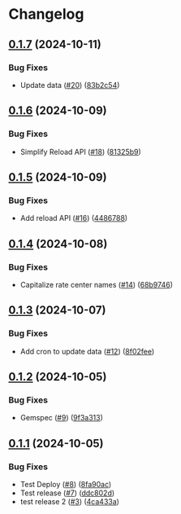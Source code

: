 # Changelog

## [0.1.7](https://github.com/somleng/rate_center/compare/v0.1.6...v0.1.7) (2024-10-11)


### Bug Fixes

* Update data ([#20](https://github.com/somleng/rate_center/issues/20)) ([83b2c54](https://github.com/somleng/rate_center/commit/83b2c54cdbe085007ecd441b3bc5aed03087f712))

## [0.1.6](https://github.com/somleng/rate_center/compare/v0.1.5...v0.1.6) (2024-10-09)


### Bug Fixes

* Simplify Reload API ([#18](https://github.com/somleng/rate_center/issues/18)) ([81325b9](https://github.com/somleng/rate_center/commit/81325b93fe66240f8b35b66e2d0f8b354532897d))

## [0.1.5](https://github.com/somleng/rate_center/compare/v0.1.4...v0.1.5) (2024-10-09)


### Bug Fixes

* Add reload API ([#16](https://github.com/somleng/rate_center/issues/16)) ([4486788](https://github.com/somleng/rate_center/commit/44867882362fee68cec1d90df8185894707bd81f))

## [0.1.4](https://github.com/somleng/rate_center/compare/v0.1.3...v0.1.4) (2024-10-08)


### Bug Fixes

* Capitalize rate center names ([#14](https://github.com/somleng/rate_center/issues/14)) ([68b9746](https://github.com/somleng/rate_center/commit/68b97465808069dbc3a09e66e0d8eeec83149a57))

## [0.1.3](https://github.com/somleng/rate_center/compare/v0.1.2...v0.1.3) (2024-10-07)


### Bug Fixes

* Add cron to update data ([#12](https://github.com/somleng/rate_center/issues/12)) ([8f02fee](https://github.com/somleng/rate_center/commit/8f02feef2f766a2b7f7dc46ee4a2e5da01f0d444))

## [0.1.2](https://github.com/somleng/rate_center/compare/v0.1.1...v0.1.2) (2024-10-05)


### Bug Fixes

* Gemspec ([#9](https://github.com/somleng/rate_center/issues/9)) ([9f3a313](https://github.com/somleng/rate_center/commit/9f3a3138f005523c48b98ec64c827f73f67e25d1))

## [0.1.1](https://github.com/somleng/rate_center/compare/v0.1.0...v0.1.1) (2024-10-05)


### Bug Fixes

* Test Deploy ([#8](https://github.com/somleng/rate_center/issues/8)) ([8fa90ac](https://github.com/somleng/rate_center/commit/8fa90ace1d9cf4aa9be8a8ef98c2cb93712f13ca))
* Test release ([#7](https://github.com/somleng/rate_center/issues/7)) ([ddc802d](https://github.com/somleng/rate_center/commit/ddc802d9bb2e3b5c3d4ce69774ec34d850837474))
* test release 2 ([#3](https://github.com/somleng/rate_center/issues/3)) ([4ca433a](https://github.com/somleng/rate_center/commit/4ca433a4ddeb936899969e2ac146a200ca3cef5b))
